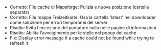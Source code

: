 - Corretto: File cache di Mapsforge: Pulizia e nuova posizione (cartella separata)
- Corretto: File mappa Freizeitkarte: Usa la cartella 'latest' nel downloader come soluzione per errori temporanei del server
- Risolto: Evita l'eccezione del puntatore nullo nelle pagine di informazioni
- Risolto: Abilita l'avvolgimento per le stelle nel popup del cache
- Fix: Display error message if a cache could not be found while trying to refresh it

